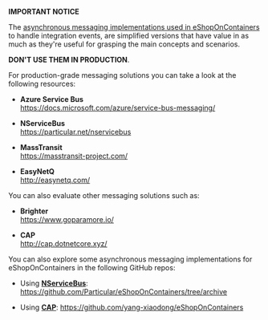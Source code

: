 **IMPORTANT NOTICE**

The [asynchronous messaging implementations used in eShopOnContainers](https://github.com/dotnet-architecture/eShopOnContainers/tree/dev/src/BuildingBlocks/EventBus) to handle integration events, are simplified versions that have value in as much as they're useful for grasping the main concepts and scenarios.

**DON'T USE THEM IN PRODUCTION**.

For production-grade messaging solutions you can take a look at the following resources:

- **Azure Service Bus** \
  <https://docs.microsoft.com/azure/service-bus-messaging/>

- **NServiceBus** \
  <https://particular.net/nservicebus>

- **MassTransit** \
  <https://masstransit-project.com/>

- **EasyNetQ** \
  <http://easynetq.com/>

You can also evaluate other messaging solutions such as:

- **Brighter** \
  <https://www.goparamore.io/>

- **CAP** \
  <http://cap.dotnetcore.xyz/>

You can also explore some asynchronous messaging implementations for eShopOnContainers in the following GitHub repos:

- Using [**NServiceBus**](https://particular.net/nservicebus): <https://github.com/Particular/eShopOnContainers/tree/archive>

- Using [**CAP**](http://cap.dotnetcore.xyz/): <https://github.com/yang-xiaodong/eShopOnContainers>
